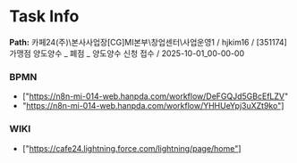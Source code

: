 # Task Info

**Path:** 카페24(주)\본사사업장\[CG]MI본부\창업센터\사업운영1 / hjkim16 / [351174] 가맹점 양도양수 _ 폐점 _ 양도양수 신청 접수 / 2025-10-01_00-00-00

### BPMN
- ["https://n8n-mi-014-web.hanpda.com/workflow/DeFGQJd5GBcEfLZV"
- "https://n8n-mi-014-web.hanpda.com/workflow/YHHUeYpj3uXZt9ko"]

### WIKI
- ["https://cafe24.lightning.force.com/lightning/page/home"]

